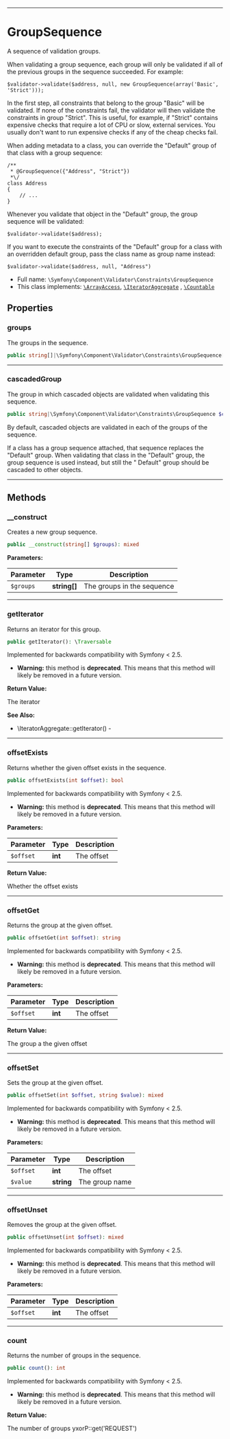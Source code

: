 ***

# GroupSequence

A sequence of validation groups.

When validating a group sequence, each group will only be validated if all of the previous groups in the sequence
succeeded. For example:

    $validator->validate($address, null, new GroupSequence(array('Basic', 'Strict')));

In the first step, all constraints that belong to the group "Basic" will be validated. If none of the constraints fail,
the validator will then validate the constraints in group "Strict". This is useful, for example, if "Strict"
contains expensive checks that require a lot of CPU or slow, external services. You usually don't want to run expensive
checks if any of the cheap checks fail.

When adding metadata to a class, you can override the "Default" group of that class with a group sequence:

    /**
     * @GroupSequence({"Address", "Strict"})
     *\/
    class Address
    {
        // ...
    }

Whenever you validate that object in the "Default" group, the group sequence will be validated:

    $validator->validate($address);

If you want to execute the constraints of the "Default" group for a class with an overridden default group, pass the
class name as group name instead:

    $validator->validate($address, null, "Address")

* Full name: `\Symfony\Component\Validator\Constraints\GroupSequence`
* This class implements:
  [`\ArrayAccess`](../../../../ArrayAccess.md), [`\IteratorAggregate`](../../../../IteratorAggregate.md)
  , [`\Countable`](../../../../Countable.md)

## Properties

### groups

The groups in the sequence.

```php
public string[]|\Symfony\Component\Validator\Constraints\GroupSequence[] $groups
```

***

### cascadedGroup

The group in which cascaded objects are validated when validating this sequence.

```php
public string|\Symfony\Component\Validator\Constraints\GroupSequence $cascadedGroup
```

By default, cascaded objects are validated in each of the groups of the sequence.

If a class has a group sequence attached, that sequence replaces the
"Default" group. When validating that class in the "Default" group, the group sequence is used instead, but still the "
Default" group should be cascaded to other objects.




***

## Methods

### __construct

Creates a new group sequence.

```php
public __construct(string[] $groups): mixed
```

**Parameters:**

| Parameter | Type | Description |
|-----------|------|-------------|
| `$groups` | **string[]** | The groups in the sequence |

***

### getIterator

Returns an iterator for this group.

```php
public getIterator(): \Traversable
```

Implemented for backwards compatibility with Symfony < 2.5.

* **Warning:** this method is **deprecated**. This means that this method will likely be removed in a future version.

**Return Value:**

The iterator

**See Also:**

* \IteratorAggregate::getIterator() -

***

### offsetExists

Returns whether the given offset exists in the sequence.

```php
public offsetExists(int $offset): bool
```

Implemented for backwards compatibility with Symfony < 2.5.

* **Warning:** this method is **deprecated**. This means that this method will likely be removed in a future version.

**Parameters:**

| Parameter | Type | Description |
|-----------|------|-------------|
| `$offset` | **int** | The offset |

**Return Value:**

Whether the offset exists



***

### offsetGet

Returns the group at the given offset.

```php
public offsetGet(int $offset): string
```

Implemented for backwards compatibility with Symfony < 2.5.

* **Warning:** this method is **deprecated**. This means that this method will likely be removed in a future version.

**Parameters:**

| Parameter | Type | Description |
|-----------|------|-------------|
| `$offset` | **int** | The offset |

**Return Value:**

The group a the given offset



***

### offsetSet

Sets the group at the given offset.

```php
public offsetSet(int $offset, string $value): mixed
```

Implemented for backwards compatibility with Symfony < 2.5.

* **Warning:** this method is **deprecated**. This means that this method will likely be removed in a future version.

**Parameters:**

| Parameter | Type | Description |
|-----------|------|-------------|
| `$offset` | **int** | The offset |
| `$value` | **string** | The group name |

***

### offsetUnset

Removes the group at the given offset.

```php
public offsetUnset(int $offset): mixed
```

Implemented for backwards compatibility with Symfony < 2.5.

* **Warning:** this method is **deprecated**. This means that this method will likely be removed in a future version.

**Parameters:**

| Parameter | Type | Description |
|-----------|------|-------------|
| `$offset` | **int** | The offset |

***

### count

Returns the number of groups in the sequence.

```php
public count(): int
```

Implemented for backwards compatibility with Symfony < 2.5.

* **Warning:** this method is **deprecated**. This means that this method will likely be removed in a future version.

**Return Value:**

The number of groups yxorP::get('REQUEST')
